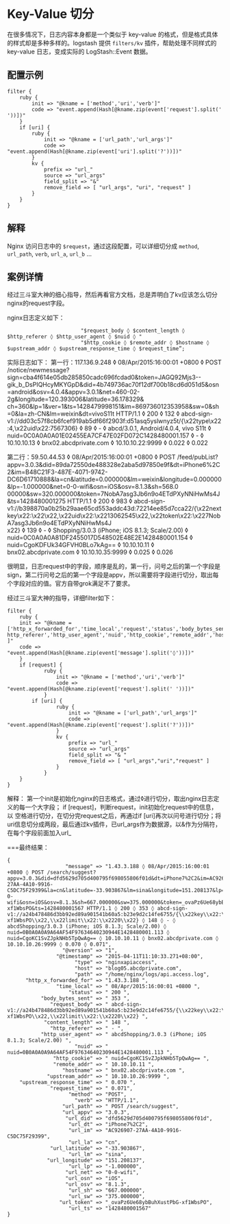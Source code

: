 # Key-Value 切分

在很多情况下，日志内容本身都是一个类似于 key-value 的格式，但是格式具体的样式却是多种多样的。logstash 提供 `filters/kv` 插件，帮助处理不同样式的 key-value 日志，变成实际的 LogStash::Event 数据。

## 配置示例

```
filter {
    ruby {
        init => "@kname = ['method','uri','verb']"
        code => "event.append(Hash[@kname.zip(event['request'].split(' '))])"
    }
    if [uri] {
        ruby {
            init => "@kname = ['url_path','url_args']"
            code => "event.append(Hash[@kname.zip(event['uri'].split('?'))])"
        }
        kv {
            prefix => "url_"
            source => "url_args"
            field_split => "&"
            remove_field => [ "url_args", "uri", "request" ]
        }
    }
}
```

## 解释

Nginx 访问日志中的 `$request`，通过这段配置，可以详细切分成 `method`, `url_path`, `verb`, `url_a`, `url_b` ...




## 案例详情
经过三斗室大神的细心指导，然后再看官方文档，总是弄明白了kv应该怎么切分nginx的request字段。

nginx日志定义如下：
```    log_format main     "$http_x_forwarded_for ◊ $time_local ◊ $request ◊ $status ◊ $body_bytes_sent ◊ "
                        "$request_body ◊ $content_length ◊ $http_referer ◊ $http_user_agent ◊ $nuid ◊ "
                        "$http_cookie ◊ $remote_addr ◊ $hostname ◊ $upstream_addr ◊ $upstream_response_time ◊ $request_time”;
```
实际日志如下：
第一行：117.136.9.248 ◊ 08/Apr/2015:16:00:01 +0800 ◊ POST /notice/newmessage?sign=cba4f614e05db285850cadc696fcdad0&token=JAGQ92Mjs3--gik_b_DsPIQHcyMKYGpD&did=4b749736ac70f12df700b18cd6d051d5&osn=android&osv=4.0.4&appv=3.0.1&net=460-02-2g&longitude=120.393006&latitude=36.178329&
ch=360&lp=1&ver=1&ts=1428479998151&im=869736012353958&sw=0&sh=0&la=zh-CN&lm=weixin&dt=vivoS11t HTTP/1.1 ◊ 200 ◊ 132 ◊ abcd-sign-v1://dd03c57f8cb6fcef919ab5df66f2903f:d51asq5yslwnyz5t/{\x22type\x22:4,\x22uid\x22:7567306} ◊ 89 ◊ - ◊ abcd/3.0.1, Android/4.0.4, vivo S11t ◊
nuid=0C0A0A0A01E02455EA7CF47E02FD072C1428480001.157 ◊ - ◊ 10.10.10.13 ◊ bnx02.abcdprivate.com ◊ 10.10.10.22:9999 ◊ 0.022 ◊ 0.022

第二行：59.50.44.53 ◊ 08/Apr/2015:16:00:01 +0800 ◊ POST /feed/pubList?appv=3.0.3&did=89da72550de488328e2aba5d97850e9f&dt=iPhone6%2C2&im=B48C21F3-487E-4071-9742-DC6D61710888&la=cn&latitude=0.000000&lm=weixin&longitude=0.000000&lp=-1.000000&net=0-0-wifi&osn=iOS&osv=8.1.3&sh=568.0
00000&sw=320.000000&token=7NobA7asg3Jb6n9o4ETdPXyNNiHwMs4J&ts=1428480001275 HTTP/1.1 ◊ 200 ◊ 983 ◊ abcd-sign-v1://b398870a0b25b29aae65cd553addc43d:72214ee85d7cca22/{\x22nextkey\x22:\x22\x22,\x22uid\x22:\x2213062545\x22,\x22token\x22:\x227NobA7asg3Jb6n9o4ETdPXyNNiHwMs4J\
x22} ◊ 139 ◊ - ◊ Shopping/3.0.3 (iPhone; iOS 8.1.3; Scale/2.00) ◊ nuid=0C0A0A0A81DF2455017D548502E48E2E1428480001.154 ◊ nuid=CgoKDFUk34GFVH0BLo7kAg== ◊ 10.10.10.11 ◊ bnx02.abcdprivate.com ◊ 10.10.10.35:9999 ◊ 0.025 ◊ 0.026

很明显，日志request中的字段，顺序是乱的，第一行，问号之后的第一个字段是sign，第二行问号之后的第一个字段是appv，所以需要将字段进行切分，取出每个字段对应的值。官方自带grok满足不了要求。

经过三斗室大神的指导，详细filter如下：

```
filter {
	ruby {
	init => "@kname = ['http_x_forwarded_for','time_local','request','status','body_bytes_sent','request_body','content_length','
http_referer','http_user_agent','nuid','http_cookie','remote_addr','hostname','upstream_addr','upstream_response_time','request_time'
]"
	code => "event.append(Hash[@kname.zip(event['message'].split('◊'))])"
	}
	if [request] {
        	ruby {
            	init => "@kname = ['method','uri','verb']"
            	code => "event.append(Hash[@kname.zip(event['request'].split(' '))])"
        	}
		if [uri] {
        		ruby {
            		init => "@kname = ['url_path','url_args']"
            		code => "event.append(Hash[@kname.zip(event['request'].split('?'))])"
        		}
        		kv {
            		prefix => "url_"
            		source => "url_args"
            		field_split => "& "
            		remove_field => [ "url_args","uri","request" ]
        		}
    		}
	}
}
```

解释：
第一个init是初始化nginx的日志格式，通过◊进行切分，取出nginx日志定义的每一个大字段；
if [request]，判断request，init初始化request中的信息，以 空格进行切分，在切分完request之后，再通过if [uri]再次以问号进行切分；将uri信息切分成两段，最后通过kv插件，已url_args作为数据源，以&作为分隔符，在每个字段前面加入url_

===最终结果：

```
{
                   "message" => "1.43.3.188 ◊ 08/Apr/2015:16:00:01 +0800 ◊ POST /search/suggest?appv=3.0.3&did=dfd5629d705d400795f698055806f01d&dt=iPhone7%2C2&im=AC926907-27AA-4A10-9916-C5DC75F29399&la=cn&latitude=-33.903867&lm=sina&longitude=151.208137&lp=-1.000000&net=0-0-wifi&osn=iOS&osv=8.1.3&sh=667.000000&sw=375.000000&token=_ovaPz6Ue68ybBuhXustPbG-xf1WbsPO&ts=1428480001567 HTTP/1.1 ◊ 200 ◊ 353 ◊ abcd-sign-v1://a24b478486d3bb92ed89a901541b60a5:b23e9d2c14fe6755/{\\x22key\\x22:\\x22last\\x22,\\x22offset\\x22:\\x220\\x22,\\x22token\\x22:\\x22_ovaPz6Ue68ybBuhXustPbG-xf1WbsPO\\x22,\\x22limit\\x22:\\x2220\\x22} ◊ 148 ◊ - ◊ abcdShopping/3.0.3 (iPhone; iOS 8.1.3; Scale/2.00) ◊ nuid=0B0A0A0A9A64AF54F97634640230944E1428480001.113 ◊ nuid=CgoKC1SvZJpkNHb5TpQwAg== ◊ 10.10.10.11 ◊ bnx02.abcdprivate.com ◊ 10.10.10.26:9999 ◊ 0.070 ◊ 0.071",
                  "@version" => "1",
                "@timestamp" => "2015-04-11T11:10:33.271+08:00",
                      "type" => "nginxapiaccess",
                      "host" => "blog05.abcdprivate.com",
                      "path" => "/home/nginx/logs/api.access.log",
      "http_x_forwarded_for" => "1.43.3.188 ",
                "time_local" => " 08/Apr/2015:16:00:01 +0800 ",
                    "status" => " 200 ",
           "body_bytes_sent" => " 353 ",
              "request_body" => " abcd-sign-v1://a24b478486d3bb92ed89a901541b60a5:b23e9d2c14fe6755/{\\x22key\\x22:\\x22last\\x22,\\x22offset\\x22:\\x220\\x22,\\x22token\\x22:\\x22_ovaPz6Ue68ybBuhXustPbG-xf1WbsPO\\x22,\\x22limit\\x22:\\x2220\\x22} ",
            "content_length" => " 148 ",
              "http_referer" => " - ",
           "http_user_agent" => " abcdShopping/3.0.3 (iPhone; iOS 8.1.3; Scale/2.00) ",
                      "nuid" => " nuid=0B0A0A0A9A64AF54F97634640230944E1428480001.113 ",
               "http_cookie" => " nuid=CgoKC1SvZJpkNHb5TpQwAg== ",
               "remote_addr" => " 10.10.10.11 ",
                  "hostname" => " bnx02.abcdprivate.com ",
             "upstream_addr" => " 10.10.10.26:9999 ",
    "upstream_response_time" => " 0.070 ",
              "request_time" => " 0.071",
                    "method" => "POST",
                      "verb" => "HTTP/1.1",
                  "url_path" => " POST /search/suggest",
                  "url_appv" => "3.0.3",
                   "url_did" => "dfd5629d705d400795f698055806f01d",
                    "url_dt" => "iPhone7%2C2",
                    "url_im" => "AC926907-27AA-4A10-9916-C5DC75F29399",
                    "url_la" => "cn",
              "url_latitude" => "-33.903867",
                    "url_lm" => "sina",
             "url_longitude" => "151.208137",
                    "url_lp" => "-1.000000",
                   "url_net" => "0-0-wifi",
                   "url_osn" => "iOS",
                   "url_osv" => "8.1.3",
                    "url_sh" => "667.000000",
                    "url_sw" => "375.000000",
                 "url_token" => "_ovaPz6Ue68ybBuhXustPbG-xf1WbsPO",
                    "url_ts" => "1428480001567"
}
```

